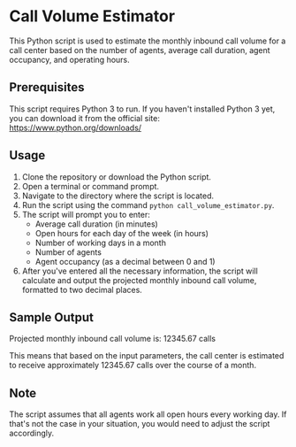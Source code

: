 # Call Volume Estimator

This Python script is used to estimate the monthly inbound call volume for a call center based on the number of agents, average call duration, agent occupancy, and operating hours.

## Prerequisites

This script requires Python 3 to run. If you haven't installed Python 3 yet, you can download it from the official site: https://www.python.org/downloads/

## Usage

1. Clone the repository or download the Python script.
2. Open a terminal or command prompt.
3. Navigate to the directory where the script is located.
4. Run the script using the command `python call_volume_estimator.py`.
5. The script will prompt you to enter:
   - Average call duration (in minutes)
   - Open hours for each day of the week (in hours)
   - Number of working days in a month
   - Number of agents
   - Agent occupancy (as a decimal between 0 and 1)
6. After you've entered all the necessary information, the script will calculate and output the projected monthly inbound call volume, formatted to two decimal places.

## Sample Output

Projected monthly inbound call volume is: 12345.67 calls

This means that based on the input parameters, the call center is estimated to receive approximately 12345.67 calls over the course of a month.

## Note

The script assumes that all agents work all open hours every working day. If that's not the case in your situation, you would need to adjust the script accordingly.
